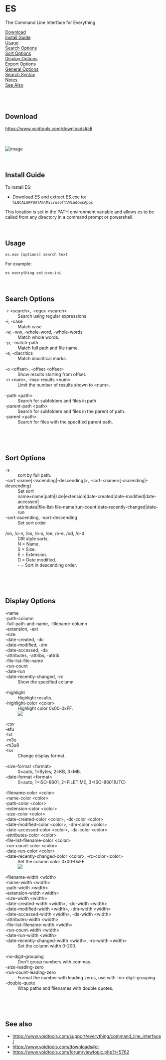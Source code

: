 # ES
The Command Line Interface for Everything.

[Download](#download)<br/>
[Install Guide](#Install-Guide)<br/>
[Usage](#Usage)<br/>
[Search Options](#Search-Options)<br/>
[Sort Options](#Sort-Options)<br/>
[Display Options](#Display-Options)<br/>
[Export Options](#Export-Options)<br/>
[General Options](#General-Options)<br/>
[Search Syntax](#Search-Syntax)<br/>
[Notes](#Notes)<br/>
[See Also](#See-Also)<br/>
<br/><br/><br/>



Download
--------

https://www.voidtools.com/downloads#cli
<br/><br/><br/>



![image](https://github.com/user-attachments/assets/0fcbe74a-c24c-4065-8a14-85757d525212)
<br/><br/><br/>



Install Guide
-------------

To install ES:
*   [Download](#download) ES and extract ES.exe to:<br>
    <code>%LOCALAPPDATA%\Microsoft\WindowsApps</code>

This location is set in the PATH environment variable and allows es to be called from any directory in a command prompt or powershell.
<br/><br/><br/>



Usage
-----

<code>es.exe [options] search text</code>

For example:

<code>es everything ext:exe;ini</code>
<br/><br/><br/>



Search Options
--------------

<dl>
<dt>-r &lt;search&gt;, -regex &lt;search&gt;</dt>
<dd>Search using regular expressions.</dd>
<dt>-i, -case</dt>
<dd>Match case.</dd>
<dt>-w, -ww, -whole-word, -whole-words</dt>
<dd>Match whole words.</dd>
<dt>-p, -match-path</dt>
<dd>Match full path and file name.</dd>
<dt>-a, -diacritics</dt>
<dd>Match diacritical marks.</dd>
<br/>
<dt>-o &lt;offset&gt;, -offset &lt;offset&gt;</dt>
<dd>Show results starting from offset.</dd>
<dt>-n &lt;num&gt;, -max-results &lt;num&gt;</dt>
<dd>Limit the number of results shown to &lt;num&gt;.</dd>
<br/>
<dt>-path &lt;path&gt;</dt>
<dd>Search for subfolders and files in path.</dd>
<dt>-parent-path &lt;path&gt;</dt>
<dd>Search for subfolders and files in the parent of path.</dd>
<dt>-parent &lt;path&gt;</dt></dd>
<dd>Search for files with the specified parent path.</dd>
</dl>
<br/><br/><br/>



Sort Options
------------

<dl>
<dt>-s</dt>
<dd>sort by full path.</dd>
<dt>-sort &lt;name[-ascending|-descending]&gt;, -sort-&lt;name&gt;[-ascending|-descending]</dt>
<dd>Set sort<br/>
name=name|path|size|extension|date-created|date-modified|date-accessed|<br>
attributes|file-list-file-name|run-count|date-recently-changed|date-run</dd>
<dt>-sort-ascending, -sort-descending</dt>
<dd>Set sort order</dd>
<br/>
<dt>/on, /o-n, /os, /o-s, /oe, /o-e, /od, /o-d</dt>
<dd>DIR style sorts.<br/>
N = Name.<br/>
S = Size.<br/>
E = Extension.<br/>
D = Date modified.<br/>
- = Sort in descending order.</dd>
</dl>
<br/><br/><br/>



Display Options
---------------

<dl>
<dt>-name<br/>
-path-column<br/>
-full-path-and-name, -filename-column<br/>
-extension, -ext<br/>
-size<br/>
-date-created, -dc<br/>
-date-modified, -dm<br/>
-date-accessed, -da<br/>
-attributes, -attribs, -attrib<br/>
-file-list-file-name<br/>
-run-count<br/>
-date-run<br/>
-date-recently-changed, -rc</dt>
<dd>Show the specified column.</dd>
<br/>
<dt>-highlight</dt>
<dd>Highlight results.</dd>
<dt>-highlight-color &lt;color&gt;</dt>
<dd>Highlight color 0x00-0xFF.<br/>
<img src="https://github.com/user-attachments/assets/6f8b5573-152a-48fd-b340-8042aa54284f"></dd>
<br/>
<dt>-csv<br/>
-efu<br/>
-txt<br/>
-m3u<br/>
-m3u8<br/>
-tsv</dt>
<dd>Change display format.</dd>
<br/>
<dt>-size-format &lt;format&gt;</dt>
<dd>0=auto, 1=Bytes, 2=KB, 3=MB.</dd>
<dt>-date-format &lt;format&gt;</dt>
<dd>0=auto, 1=ISO-8601, 2=FILETIME, 3=ISO-8601(UTC)</dd>
<br/>
<dt>-filename-color &lt;color&gt;<br/>
-name-color &lt;color&gt;<br/>
-path-color &lt;color&gt;<br/>
-extension-color &lt;color&gt;<br/>
-size-color &lt;color&gt;<br/>
-date-created-color &lt;color&gt;, -dc-color &lt;color&gt;<br/>
-date-modified-color &lt;color&gt;, -dm-color &lt;color&gt;<br/>
-date-accessed-color &lt;color&gt;, -da-color &lt;color&gt;<br/>
-attributes-color &lt;color&gt;<br/>
-file-list-filename-color &lt;color&gt;<br/>
-run-count-color &lt;color&gt;<br/>
-date-run-color &lt;color&gt;<br/>
-date-recently-changed-color &lt;color&gt;, -rc-color &lt;color&gt;</dt>
<dd>Set the column color 0x00-0xFF.<br/>
<img src="https://github.com/user-attachments/assets/6f8b5573-152a-48fd-b340-8042aa54284f"></dd>
<br/>
<dt>-filename-width &lt;width&gt;<br/>
-name-width &lt;width&gt;<br/>
-path-width &lt;width&gt;<br/>
-extension-width &lt;width&gt;<br/>
-size-width &lt;width&gt;<br/>
-date-created-width &lt;width&gt;, -dc-width &lt;width&gt;<br/>
-date-modified-width &lt;width&gt;, -dm-width &lt;width&gt;<br/>
-date-accessed-width &lt;width&gt;, -da-width &lt;width&gt;<br/>
-attributes-width &lt;width&gt;<br/>
-file-list-filename-width &lt;width&gt;<br/>
-run-count-width &lt;width&gt;<br/>
-date-run-width &lt;width&gt;<br/>
-date-recently-changed-width &lt;width&gt;, -rc-width &lt;width&gt;</dt>
<dd>Set the column width 0-200.</dd>
<br/>
<dt>-no-digit-grouping</dt>
<dd>Don't group numbers with commas.</dd>
<dt>-size-leading-zero<br/>
-run-count-leading-zero</dt>
<dd>Format the number with leading zeros, use with -no-digit-grouping.</dd>
<dt>-double-quote</dt>
<dd>Wrap paths and filenames with double quotes.</dd>
</dl>
<br/><br/><br/>



See also
--------

*   https://www.voidtools.com/support/everything/command_line_interface/
*   https://www.voidtools.com/downloads#cli
*   https://www.voidtools.com/forum/viewtopic.php?t=5762
